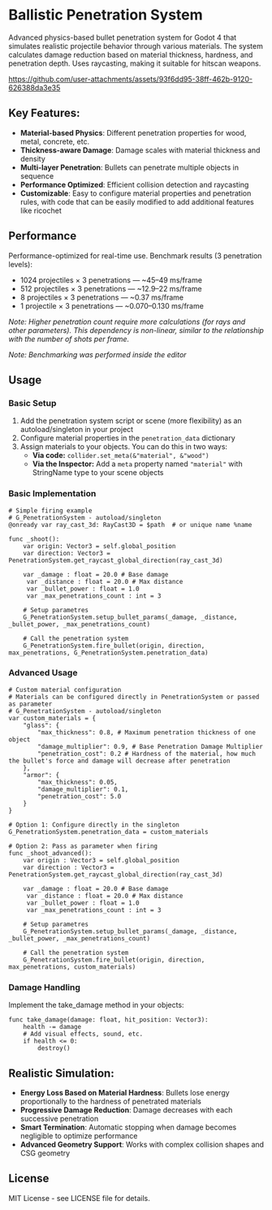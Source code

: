 # Ballistic Penetration System

Advanced physics-based bullet penetration system for Godot 4 that simulates realistic projectile behavior through various materials. The system calculates damage reduction based on material thickness, hardness, and penetration depth. Uses raycasting, making it suitable for hitscan weapons.



https://github.com/user-attachments/assets/93f6dd95-38ff-462b-9120-626388da3e35



## Key Features:
- **Material-based Physics**: Different penetration properties for wood, metal, concrete, etc.
- **Thickness-aware Damage**: Damage scales with material thickness and density
- **Multi-layer Penetration**: Bullets can penetrate multiple objects in sequence
- **Performance Optimized**: Efficient collision detection and raycasting
- **Customizable**: Easy to configure material properties and penetration rules, with code that can be easily modified to add additional features like ricochet

## Performance
Performance-optimized for real-time use. Benchmark results (3 penetration levels):


* 1024 projectiles × 3 penetrations — ~45–49 ms/frame
* 512 projectiles × 3 penetrations — ~12.9–22 ms/frame
* 8 projectiles × 3 penetrations — ~0.37 ms/frame  
* 1 projectile × 3 penetrations — ~0.070–0.130 ms/frame

*Note: Higher penetration count require more calculations (for rays and other parameters). This dependency is non-linear, similar to the relationship with the number of shots per frame.*

*Note: Benchmarking was performed inside the editor*

## Usage

### Basic Setup
1. Add the penetration system script or scene (more flexibility) as an autoload/singleton in your project
2. Configure material properties in the `penetration_data` dictionary
3. Assign materials to your objects. You can do this in two ways:
   - **Via code:** `collider.set_meta(&"material", &"wood")`
   - **Via the Inspector:** Add a `meta` property named `"material"` with StringName type to your scene objects

### Basic Implementation
```gdscript
# Simple firing example
# G_PenetrationSystem - autoload/singleton
@onready var ray_cast_3d: RayCast3D = $path  # or unique name %name

func _shoot():
    var origin: Vector3 = self.global_position
    var direction: Vector3 = PenetrationSystem.get_raycast_global_direction(ray_cast_3d)

    var _damage : float = 20.0 # Base damage
	 var _distance : float = 20.0 # Max distance 
	 var _bullet_power : float = 1.0 
	 var _max_penetrations_count : int = 3

    # Setup parametres 
    G_PenetrationSystem.setup_bullet_params(_damage, _distance, _bullet_power, _max_penetrations_count)

    # Call the penetration system
    G_PenetrationSystem.fire_bullet(origin, direction, max_penetrations, G_PenetrationSystem.penetration_data)
```

### Advanced Usage
```gdscript
# Custom material configuration
# Materials can be configured directly in PenetrationSystem or passed as parameter
# G_PenetrationSystem - autoload/singleton
var custom_materials = {
    "glass": {
        "max_thickness": 0.8, # Maximum penetration thickness of one object
        "damage_multiplier": 0.9, # Base Penetration Damage Multiplier
        "penetration_cost": 0.2 # Hardness of the material, how much the bullet's force and damage will decrease after penetration
    },
    "armor": {
        "max_thickness": 0.05,
        "damage_multiplier": 0.1,
        "penetration_cost": 5.0
    }
}

# Option 1: Configure directly in the singleton
G_PenetrationSystem.penetration_data = custom_materials

# Option 2: Pass as parameter when firing
func _shoot_advanced():
    var origin : Vector3 = self.global_position
    var direction : Vector3 = PenetrationSystem.get_raycast_global_direction(ray_cast_3d)
    
    var _damage : float = 20.0 # Base damage
	 var _distance : float = 20.0 # Max distance 
	 var _bullet_power : float = 1.0
	 var _max_penetrations_count : int = 3

    # Setup parametres 
    G_PenetrationSystem.setup_bullet_params(_damage, _distance, _bullet_power, _max_penetrations_count)

    # Call the penetration system
    G_PenetrationSystem.fire_bullet(origin, direction, max_penetrations, custom_materials)
```

### Damage Handling
Implement the take_damage method in your objects:
```gdscript
func take_damage(damage: float, hit_position: Vector3):
    health -= damage
    # Add visual effects, sound, etc.
    if health <= 0:
        destroy()
```

## Realistic Simulation:
- **Energy Loss Based on Material Hardness**: Bullets lose energy proportionally to the hardness of penetrated materials
- **Progressive Damage Reduction**: Damage decreases with each successive penetration
- **Smart Termination**: Automatic stopping when damage becomes negligible to optimize performance
- **Advanced Geometry Support**: Works with complex collision shapes and CSG geometry
  
## License
MIT License - see LICENSE file for details.
